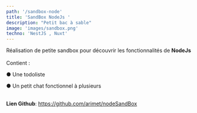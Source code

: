 ```yaml
---
path: '/sandbox-node'
title: 'SandBox NodeJs '
description: "Petit bac à sable"
image: 'images/sandbox.png'
techno: 'NestJS , Nuxt'
---
```


Réalisation de petite sandbox pour découvrir les fonctionnalités de **NodeJs**  <br><br>
Contient :

● Une todoliste

● Un petit chat fonctionnel à plusieurs <br><br>

**Lien Github**: https://github.com/arimet/nodeSandBox

